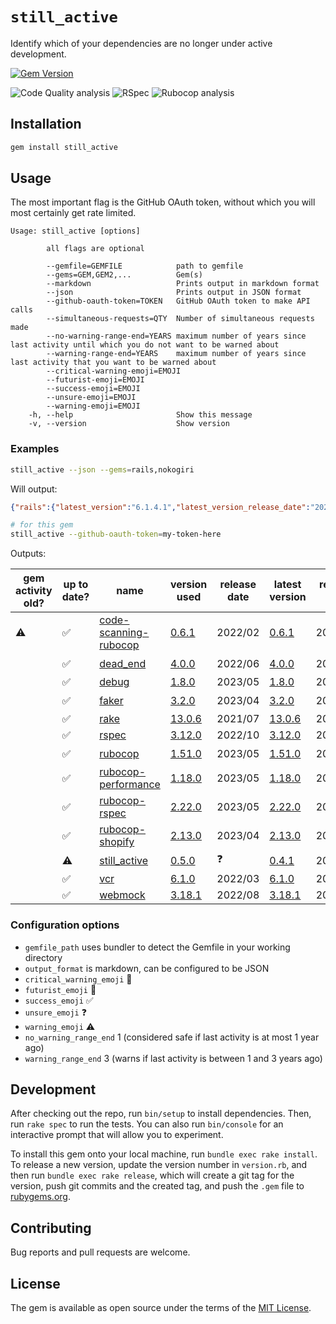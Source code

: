 # `still_active`

Identify which of your dependencies are no longer under active development.

[![Gem Version](https://badge.fury.io/rb/still_active.svg)](https://badge.fury.io/rb/still_active)

![Code Quality analysis](https://github.com/SeanLF/still_active/actions/workflows/codeql-analysis.yml/badge.svg)
![RSpec](https://github.com/SeanLF/still_active/actions/workflows/rspec.yml/badge.svg)
![Rubocop analysis](https://github.com/SeanLF/still_active/actions/workflows/rubocop-analysis.yml/badge.svg)

## Installation

```bash
gem install still_active
```

## Usage

The most important flag is the GitHub OAuth token, without which you will most certainly get rate limited.

```text
Usage: still_active [options]

        all flags are optional

        --gemfile=GEMFILE            path to gemfile
        --gems=GEM,GEM2,...          Gem(s)
        --markdown                   Prints output in markdown format
        --json                       Prints output in JSON format
        --github-oauth-token=TOKEN   GitHub OAuth token to make API calls
        --simultaneous-requests=QTY  Number of simultaneous requests made
        --no-warning-range-end=YEARS maximum number of years since last activity until which you do not want to be warned about 
        --warning-range-end=YEARS    maximum number of years since last activity that you want to be warned about
        --critical-warning-emoji=EMOJI
        --futurist-emoji=EMOJI
        --success-emoji=EMOJI
        --unsure-emoji=EMOJI
        --warning-emoji=EMOJI
    -h, --help                       Show this message
    -v, --version                    Show version
```

### Examples

```bash
still_active --json --gems=rails,nokogiri
```

Will output:

```json
{"rails":{"latest_version":"6.1.4.1","latest_version_release_date":"2021-08-19 16:27:05 UTC","latest_pre_release_version":"7.0.0.alpha2","latest_pre_release_version_release_date":"2021-09-15 23:16:26 UTC","repository_url":"https://github.com/rails/rails","last_commit_date":"2021-11-06 09:16:40 UTC","ruby_gems_url":"https://rubygems.org/gems/rails"},"nokogiri":{"latest_version":"1.12.5","latest_version_release_date":"2021-09-27 19:03:57 UTC","latest_pre_release_version":"1.12.0.rc1","latest_pre_release_version_release_date":"2021-07-09 20:00:11 UTC","repository_url":"https://github.com/sparklemotion/nokogiri","last_commit_date":"2021-11-06 16:44:55 UTC","ruby_gems_url":"https://rubygems.org/gems/nokogiri"}}
```

```bash
# for this gem
still_active --github-oauth-token=my-token-here
```

Outputs:

| gem activity old? | up to date? | name | version used | release date | latest version | release date | latest pre-release version  | release date | last commit date |
| ----------------- | ----------- | ---- | ------------ | ------------ | -------------- | ------------ | --------------------------- | ------------ | ---------------- |
| ⚠️ | ✅ | [code-scanning-rubocop](https://github.com/arthurnn/code-scanning-rubocop) | [0.6.1](https://rubygems.org/gems/code-scanning-rubocop/versions/0.6.1) | 2022/02 | [0.6.1](https://rubygems.org/gems/code-scanning-rubocop/versions/0.6.1) | 2022/02 | ❓ | ❓ | [2022/02](https://github.com/arthurnn/code-scanning-rubocop) |
|  | ✅ | [dead_end](https://github.com/zombocom/dead_end) | [4.0.0](https://rubygems.org/gems/dead_end/versions/4.0.0) | 2022/06 | [4.0.0](https://rubygems.org/gems/dead_end/versions/4.0.0) | 2022/06 | ❓ | ❓ | [2023/05](https://github.com/zombocom/dead_end) |
|  | ✅ | [debug](https://github.com/ruby/debug) | [1.8.0](https://rubygems.org/gems/debug/versions/1.8.0) | 2023/05 | [1.8.0](https://rubygems.org/gems/debug/versions/1.8.0) | 2023/05 | [1.0.0.rc2](https://rubygems.org/gems/debug/versions/1.0.0.rc2) | 2021/09 | [2023/05](https://github.com/ruby/debug) |
|  | ✅ | [faker](https://github.com/faker-ruby/faker) | [3.2.0](https://rubygems.org/gems/faker/versions/3.2.0) | 2023/04 | [3.2.0](https://rubygems.org/gems/faker/versions/3.2.0) | 2023/04 | ❓ | ❓ | [2023/05](https://github.com/faker-ruby/faker) |
|  | ✅ | [rake](https://github.com/ruby/rake) | [13.0.6](https://rubygems.org/gems/rake/versions/13.0.6) | 2021/07 | [13.0.6](https://rubygems.org/gems/rake/versions/13.0.6) | 2021/07 | [13.0.0.pre.1](https://rubygems.org/gems/rake/versions/13.0.0.pre.1) | 2019/09 | [2023/05](https://github.com/ruby/rake) |
|  | ✅ | [rspec](https://github.com/rspec/rspec-metagem) | [3.12.0](https://rubygems.org/gems/rspec/versions/3.12.0) | 2022/10 | [3.12.0](https://rubygems.org/gems/rspec/versions/3.12.0) | 2022/10 | [3.6.0.beta2](https://rubygems.org/gems/rspec/versions/3.6.0.beta2) | 2016/12 | [2022/10](https://github.com/rspec/rspec-metagem) |
|  | ✅ | [rubocop](https://github.com/rubocop/rubocop) | [1.51.0](https://rubygems.org/gems/rubocop/versions/1.51.0) | 2023/05 | [1.51.0](https://rubygems.org/gems/rubocop/versions/1.51.0) | 2023/05 | ❓ | ❓ | [2023/05](https://github.com/rubocop/rubocop) |
|  | ✅ | [rubocop-performance](https://github.com/rubocop/rubocop-performance) | [1.18.0](https://rubygems.org/gems/rubocop-performance/versions/1.18.0) | 2023/05 | [1.18.0](https://rubygems.org/gems/rubocop-performance/versions/1.18.0) | 2023/05 | ❓ | ❓ | [2023/05](https://github.com/rubocop/rubocop-performance) |
|  | ✅ | [rubocop-rspec](https://github.com/rubocop/rubocop-rspec) | [2.22.0](https://rubygems.org/gems/rubocop-rspec/versions/2.22.0) | 2023/05 | [2.22.0](https://rubygems.org/gems/rubocop-rspec/versions/2.22.0) | 2023/05 | [2.0.0.pre](https://rubygems.org/gems/rubocop-rspec/versions/2.0.0.pre) | 2020/10 | [2023/05](https://github.com/rubocop/rubocop-rspec) |
|  | ✅ | [rubocop-shopify](https://github.com/Shopify/ruby-style-guide) | [2.13.0](https://rubygems.org/gems/rubocop-shopify/versions/2.13.0) | 2023/04 | [2.13.0](https://rubygems.org/gems/rubocop-shopify/versions/2.13.0) | 2023/04 | ❓ | ❓ | [2023/05](https://github.com/Shopify/ruby-style-guide) |
|  | ⚠️ | [still_active](https://github.com/SeanLF/still_active) | [0.5.0](https://rubygems.org/gems/still_active/versions/0.5.0) | ❓ | [0.4.1](https://rubygems.org/gems/still_active/versions/0.4.1) | 2022/02 | ❓ | ❓ | [2023/05](https://github.com/SeanLF/still_active) |
|  | ✅ | [vcr](https://github.com/vcr/vcr) | [6.1.0](https://rubygems.org/gems/vcr/versions/6.1.0) | 2022/03 | [6.1.0](https://rubygems.org/gems/vcr/versions/6.1.0) | 2022/03 | [2.0.0.rc2](https://rubygems.org/gems/vcr/versions/2.0.0.rc2) | 2012/02 | [2023/01](https://github.com/vcr/vcr) |
|  | ✅ | [webmock](https://github.com/bblimke/webmock) | [3.18.1](https://rubygems.org/gems/webmock/versions/3.18.1) | 2022/08 | [3.18.1](https://rubygems.org/gems/webmock/versions/3.18.1) | 2022/08 | [2.0.0.beta2](https://rubygems.org/gems/webmock/versions/2.0.0.beta2) | 2016/04 | [2022/08](https://github.com/bblimke/webmock) |

### Configuration options

- `gemfile_path` uses bundler to detect the Gemfile in your working directory
- `output_format` is markdown, can be configured to be JSON
- `critical_warning_emoji` 🚩
- `futurist_emoji` 🔮
- `success_emoji` ✅
- `unsure_emoji` ❓
- `warning_emoji` ⚠️
- `no_warning_range_end` 1 (considered safe if last activity is at most 1 year ago)
- `warning_range_end`  3 (warns if last activity is between 1 and 3 years ago)

## Development

After checking out the repo, run `bin/setup` to install dependencies. Then, run `rake spec` to run the tests. You can also run `bin/console` for an interactive prompt that will allow you to experiment.

To install this gem onto your local machine, run `bundle exec rake install`. To release a new version, update the version number in `version.rb`, and then run `bundle exec rake release`, which will create a git tag for the version, push git commits and the created tag, and push the `.gem` file to [rubygems.org](https://rubygems.org).

## Contributing

Bug reports and pull requests are welcome.

## License

The gem is available as open source under the terms of the [MIT License](https://opensource.org/licenses/MIT).
